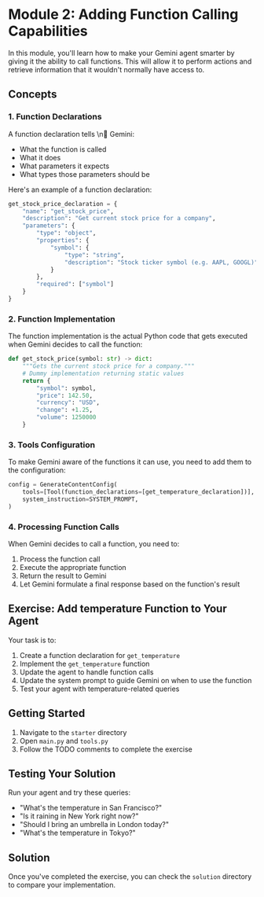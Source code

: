 # Module 2: Adding Function Calling Capabilities

In this module, you'll learn how to make your Gemini agent smarter by giving it the ability to call functions. This will allow it to perform actions and retrieve information that it wouldn't normally have access to.

## Concepts

### 1. Function Declarations

A function declaration tells \n🤖 Gemini:

- What the function is called
- What it does
- What parameters it expects
- What types those parameters should be

Here's an example of a function declaration:

```python
get_stock_price_declaration = {
    "name": "get_stock_price",
    "description": "Get current stock price for a company",
    "parameters": {
        "type": "object",
        "properties": {
            "symbol": {
                "type": "string",
                "description": "Stock ticker symbol (e.g. AAPL, GOOGL)"
            }
        },
        "required": ["symbol"]
    }
}
```

### 2. Function Implementation

The function implementation is the actual Python code that gets executed when Gemini decides to call the function:

```python
def get_stock_price(symbol: str) -> dict:
    """Gets the current stock price for a company."""
    # Dummy implementation returning static values
    return {
        "symbol": symbol,
        "price": 142.50,
        "currency": "USD",
        "change": +1.25,
        "volume": 1250000
    }
```

### 3. Tools Configuration

To make Gemini aware of the functions it can use, you need to add them to the configuration:

```python
config = GenerateContentConfig(
    tools=[Tool(function_declarations=[get_temperature_declaration])],
    system_instruction=SYSTEM_PROMPT,
)
```

### 4. Processing Function Calls

When Gemini decides to call a function, you need to:

1. Process the function call
2. Execute the appropriate function
3. Return the result to Gemini
4. Let Gemini formulate a final response based on the function's result

## Exercise: Add temperature Function to Your Agent

Your task is to:

1. Create a function declaration for `get_temperature`
2. Implement the `get_temperature` function
3. Update the agent to handle function calls
4. Update the system prompt to guide Gemini on when to use the function
5. Test your agent with temperature-related queries

## Getting Started

1. Navigate to the `starter` directory
2. Open `main.py` and `tools.py`
3. Follow the TODO comments to complete the exercise

## Testing Your Solution

Run your agent and try these queries:

- "What's the temperature in San Francisco?"
- "Is it raining in New York right now?"
- "Should I bring an umbrella in London today?"
- "What's the temperature in Tokyo?"

## Solution

Once you've completed the exercise, you can check the `solution` directory to compare your implementation.

